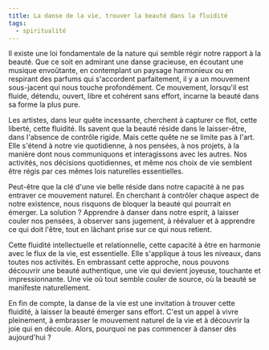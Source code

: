 ```yaml
---
title: La danse de la vie, trouver la beauté dans la fluidité
tags:
  - spiritualité
---
```

Il existe une loi fondamentale de la nature qui semble régir notre rapport à la beauté. Que ce soit en admirant une danse gracieuse, en écoutant une musique envoûtante, en contemplant un paysage harmonieux ou en respirant des parfums qui s'accordent parfaitement, il y a un mouvement sous-jacent qui nous touche profondément. Ce mouvement, lorsqu'il est fluide, détendu, ouvert, libre et cohérent sans effort, incarne la beauté dans sa forme la plus pure.

Les artistes, dans leur quête incessante, cherchent à capturer ce flot, cette liberté, cette fluidité. Ils savent que la beauté réside dans le laisser-être, dans l'absence de contrôle rigide. Mais cette quête ne se limite pas à l'art. Elle s'étend à notre vie quotidienne, à nos pensées, à nos projets, à la manière dont nous communiquons et interagissons avec les autres. Nos activités, nos décisions quotidiennes, et même nos choix de vie semblent être régis par ces mêmes lois naturelles essentielles.

Peut-être que la clé d'une vie belle réside dans notre capacité à ne pas entraver ce mouvement naturel. En cherchant à contrôler chaque aspect de notre existence, nous risquons de bloquer la beauté qui pourrait en émerger. La solution ? Apprendre à danser dans notre esprit, à laisser couler nos pensées, à observer sans jugement, à réévaluer et à apprendre ce qui doit l'être, tout en lâchant prise sur ce qui nous retient.

Cette fluidité intellectuelle et relationnelle, cette capacité à être en harmonie avec le flux de la vie, est essentielle. Elle s'applique à tous les niveaux, dans toutes nos activités. En embrassant cette approche, nous pouvons découvrir une beauté authentique, une vie qui devient joyeuse, touchante et impressionnante. Une vie où tout semble couler de source, où la beauté se manifeste naturellement.

En fin de compte, la danse de la vie est une invitation à trouver cette fluidité, à laisser la beauté émerger sans effort. C'est un appel à vivre pleinement, à embrasser le mouvement naturel de la vie et à découvrir la joie qui en découle. Alors, pourquoi ne pas commencer à danser dès aujourd'hui ?